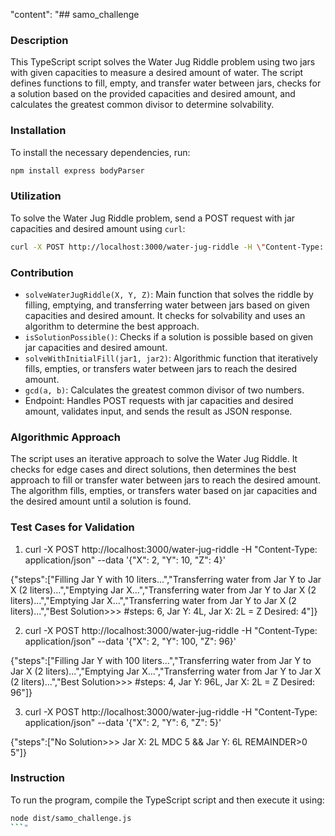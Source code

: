 "content": "## samo_challenge

### Description
This TypeScript script solves the Water Jug Riddle problem using two jars with given capacities to measure a desired amount of water. The script defines functions to fill, empty, and transfer water between jars, checks for a solution based on the provided capacities and desired amount, and calculates the greatest common divisor to determine solvability.

### Installation
To install the necessary dependencies, run:
```bash
npm install express bodyParser
```

### Utilization
To solve the Water Jug Riddle problem, send a POST request with jar capacities and desired amount using `curl`:
```bash
curl -X POST http://localhost:3000/water-jug-riddle -H \"Content-Type: application/json\" --data '{\"X\": 20, \"Y\": 4, \"Z\": 12}'
```

### Contribution
- `solveWaterJugRiddle(X, Y, Z)`: Main function that solves the riddle by filling, emptying, and transferring water between jars based on given capacities and desired amount. It checks for solvability and uses an algorithm to determine the best approach.
- `isSolutionPossible()`: Checks if a solution is possible based on given jar capacities and desired amount.
- `solveWithInitialFill(jar1, jar2)`: Algorithmic function that iteratively fills, empties, or transfers water between jars to reach the desired amount.
- `gcd(a, b)`: Calculates the greatest common divisor of two numbers.
- Endpoint: Handles POST requests with jar capacities and desired amount, validates input, and sends the result as JSON response.

### Algorithmic Approach
The script uses an iterative approach to solve the Water Jug Riddle. It checks for edge cases and direct solutions, then determines the best approach to fill or transfer water between jars to reach the desired amount. The algorithm fills, empties, or transfers water based on jar capacities and the desired amount until a solution is found.

### Test Cases for Validation
1. curl -X POST http://localhost:3000/water-jug-riddle -H "Content-Type: application/json" --data '{"X": 2, "Y": 10, "Z": 4}'

{"steps":["Filling Jar Y with 10 liters...","Transferring water from Jar Y to Jar X (2 liters)...","Emptying Jar X...","Transferring water from Jar Y to Jar X (2 liters)...","Emptying Jar X...","Transferring water from Jar Y to Jar X (2 liters)...","Best Solution>>> #steps: 6, Jar Y: 4L, Jar X: 2L = Z Desired: 4"]}

2. curl -X POST http://localhost:3000/water-jug-riddle -H "Content-Type: application/json" --data '{"X": 2, "Y": 100, "Z": 96}'

{"steps":["Filling Jar Y with 100 liters...","Transferring water from Jar Y to Jar X (2 liters)...","Emptying Jar X...","Transferring water from Jar Y to Jar X (2 liters)...","Best Solution>>> #steps: 4, Jar Y: 96L, Jar X: 2L = Z Desired: 96"]}

3. curl -X POST http://localhost:3000/water-jug-riddle -H "Content-Type: application/json" --data '{"X": 2, "Y": 6, "Z": 5}'

{"steps":["No Solution>>>  Jar X: 2L MDC 5 && Jar Y: 6L REMAINDER>0 5"]}

### Instruction
To run the program, compile the TypeScript script and then execute it using:
```bash
node dist/samo_challenge.js
```"

